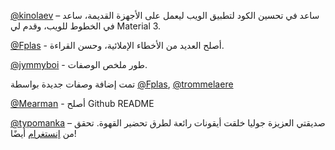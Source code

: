 [@kinolaev](https://github.com/kinolaev) – ساعد في تحسين الكود لتطبيق الويب ليعمل على الأجهزة القديمة، ساعد في الخطوط للويب، وقدم لي Material 3.

[@Fplas](https://github.com/Fplas) - أصلح العديد من الأخطاء الإملائية، وحسن القراءة.

[@jymmyboi](https://github.com/jymmyboi) - طور ملخص الوصفات.

تمت إضافة وصفات جديدة بواسطة [@Fplas](https://github.com/Fplas), [@trommelaere](https://github.com/trommelaere)

[@Mearman](https://github.com/Mearman) - أصلح Github README

[@typomanka](https://github.com/typomanka) – صديقتي العزيزة جوليا خلقت أيقونات رائعة لطرق تحضير القهوة. تحقق من [إنستغرام](https://www.instagram.com/typomanka/) أيضًا!
